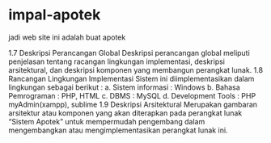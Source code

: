 # impal-apotek
jadi web site ini adalah buat apotek

1.7	Deskripsi Perancangan Global
Deskripsi perancangan global meliputi penjelasan tentang racangan lingkungan implementasi, deskripsi arsitektural, dan deskripsi komponen yang membangun perangkat lunak. 
1.8	Rancangan Lingkungan Implementasi
Sistem ini diimplementasikan dalam lingkungan sebagai berikut :
a.	Sistem informasi : Windows
b.	Bahasa Pemrograman : PHP, HTML
c.	DBMS : MySQL
d.	Development Tools : PHP myAdmin(xampp), sublime
1.9	Deskripsi Arsitektural
Merupakan gambaran arsitektur atau komponen yang akan diterapkan pada perangkat lunak “Sistem Apotek” untuk mempermudah pengembang dalam mengembangkan atau mengimplementasikan perangkat lunak ini.

